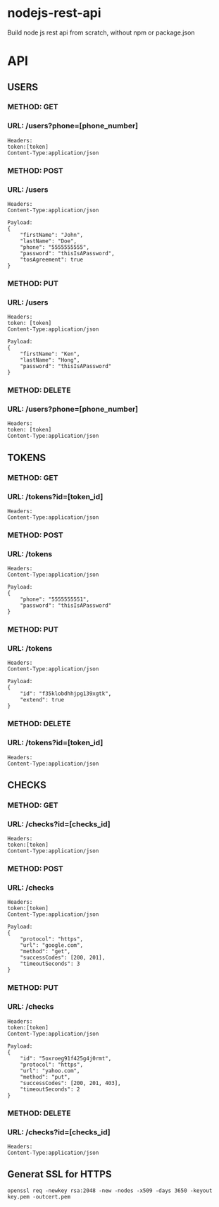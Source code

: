 # nodejs-rest-api
Build node js rest api from scratch, without npm or package.json

# API
## USERS
### METHOD: GET
### URL: /users?phone=[phone_number]
```
Headers: 
token:[token]
Content-Type:application/json
```

### METHOD: POST
### URL: /users
```
Headers: 
Content-Type:application/json

Payload:
{
	"firstName": "John",
	"lastName": "Doe",
	"phone": "5555555555",
	"password": "thisIsAPassword",
	"tosAgreement": true
}
```

### METHOD: PUT
### URL: /users
```
Headers: 
token: [token]
Content-Type:application/json

Payload:
{
	"firstName": "Ken",
	"lastName": "Hong",
	"password": "thisIsAPassword"
}
```

### METHOD: DELETE
### URL: /users?phone=[phone_number]
```
Headers: 
token: [token]
Content-Type:application/json
```

## TOKENS
### METHOD: GET
### URL: /tokens?id=[token_id]
```
Headers: 
Content-Type:application/json
```

### METHOD: POST
### URL: /tokens
```
Headers: 
Content-Type:application/json

Payload:
{
	"phone": "5555555551",
	"password": "thisIsAPassword"
}
```

### METHOD: PUT
### URL: /tokens
```
Headers: 
Content-Type:application/json

Payload:
{
	"id": "f35klobdhhjpg139xgtk",
	"extend": true
}
```

### METHOD: DELETE
### URL: /tokens?id=[token_id]
```
Headers: 
Content-Type:application/json
```

## CHECKS
### METHOD: GET
### URL: /checks?id=[checks_id]
```
Headers:
token:[token]
Content-Type:application/json
```

### METHOD: POST
### URL: /checks
```
Headers:
token:[token] 
Content-Type:application/json

Payload:
{
	"protocol": "https",
	"url": "google.com",
	"method": "get",
	"successCodes": [200, 201],
	"timeoutSeconds": 3
}
```

### METHOD: PUT
### URL: /checks
```
Headers: 
token:[token]
Content-Type:application/json

Payload:
{
	"id": "5oxroeg91f425g4j0rmt",
	"protocol": "https",
	"url": "yahoo.com",
	"method": "put",
	"successCodes": [200, 201, 403],
	"timeoutSeconds": 2
}
```

### METHOD: DELETE
### URL: /checks?id=[checks_id]
```
Headers: 
Content-Type:application/json
```

## Generat SSL for HTTPS
```
openssl req -newkey rsa:2048 -new -nodes -x509 -days 3650 -keyout key.pem -outcert.pem
```